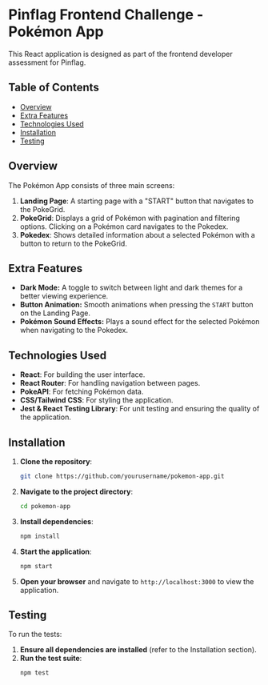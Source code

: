 # Pinflag Frontend Challenge - Pokémon App

This React application is designed as part of the frontend developer assessment for Pinflag.

## Table of Contents

- [Overview](#overview)
- [Extra Features](#extra-features)
- [Technologies Used](#technologies-used)
- [Installation](#installation)
- [Testing](#testing)

## Overview

The Pokémon App consists of three main screens:
1. **Landing Page**: A starting page with a "START" button that navigates to the PokeGrid.
2. **PokeGrid**: Displays a grid of Pokémon with pagination and filtering options. Clicking on a Pokémon card navigates to the Pokedex.
3. **Pokedex**: Shows detailed information about a selected Pokémon with a button to return to the PokeGrid.

## Extra Features

- **Dark Mode:** A toggle to switch between light and dark themes for a better viewing experience.
- **Button Animation:** Smooth animations when pressing the `START` button on the Landing Page.
- **Pokémon Sound Effects:** Plays a sound effect for the selected Pokémon when navigating to the Pokedex.

## Technologies Used

- **React**: For building the user interface.
- **React Router**: For handling navigation between pages.
- **PokeAPI**: For fetching Pokémon data.
- **CSS/Tailwind CSS**: For styling the application.
- **Jest & React Testing Library**: For unit testing and ensuring the quality of the application.

## Installation

1. **Clone the repository**:
    ```bash
    git clone https://github.com/yourusername/pokemon-app.git
    ```

2. **Navigate to the project directory**:
    ```bash
    cd pokemon-app
    ```

3. **Install dependencies**:
    ```bash
    npm install
    ```

4. **Start the application**:
    ```bash
    npm start
    ```

5. **Open your browser** and navigate to `http://localhost:3000` to view the application.

## Testing

To run the tests:

1. **Ensure all dependencies are installed** (refer to the Installation section).
2. **Run the test suite**:
    ```bash
    npm test
    ```